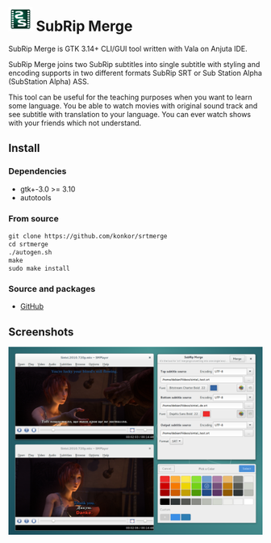 # ![](/data/icons/48x48/apps/srtmerge.png) SubRip Merge
SubRip Merge is GTK 3.14+ CLI/GUI tool written with Vala on Anjuta IDE.

SubRip Merge joins two SubRip subtitles into single subtitle with styling and encoding supports in two different formats SubRip SRT or Sub Station Alpha (SubStation Alpha) ASS.

This tool can be useful for the teaching purposes when you want to learn some language. You be able to watch movies with original sound track and see subtitle with translation to your language. You can ever watch shows with your friends which not understand.

## Install
### Dependencies
* gtk+-3.0 >= 3.10
* autotools

### From source
```
git clone https://github.com/konkor/srtmerge
cd srtmerge
./autogen.sh
make
sudo make install
```

### Source and packages
* [GitHub](https://github.com/konkor/srtmerge)

## Screenshots
![](/data/screenshots/screenshots.png?raw=true)

